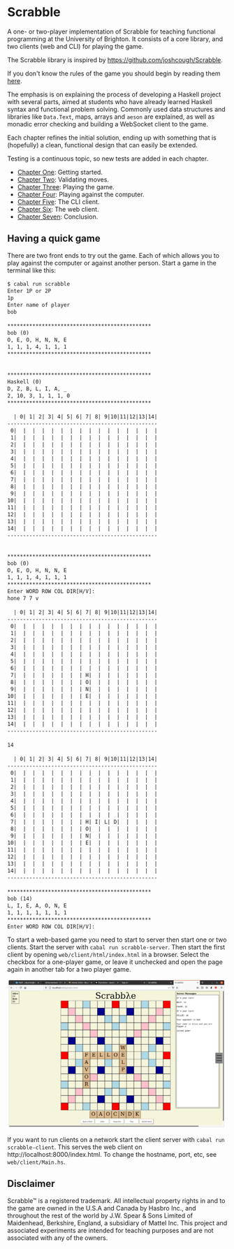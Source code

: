 
# Scrabble

A one- or two-player implementation of Scrabble for teaching functional programming at the 
University of Brighton. It consists of a core library, and two clients (web and CLI) for playing
the game.

The Scrabble library is inspired by https://github.com/joshcough/Scrabble.

If you don't know the rules of the game you should begin by reading
them
[here](https://www.theukrules.co.uk/rules/children/games/scrabble.html). 

The emphasis is on explaining the process of developing a Haskell
project with several parts, aimed at students who have already learned
Haskell syntax and functional problem solving. Commonly used data
structures and libraries like `Data.Text`, maps, arrays and `aeson`
are explained, as well as monadic error checking and building a
WebSocket client to the game.

Each chapter refines the initial solution, ending up with something
that is (hopefully) a clean, functional design that can easily be
extended.

Testing is a continuous topic, so new tests are added in each chapter.

+ [Chapter One](chapters/Chapter1.md): Getting started.
+ [Chapter Two](chapters/Chapter2.md): Validating moves.
+ [Chapter Three](chapters/Chapter3.md): Playing the game.
+ [Chapter Four](chapters/Chapter4.md): Playing against the computer.
+ [Chapter Five](chapters/Chapter5.md): The CLI client.
+ [Chapter Six](chapters/Chapter6.md): The web client.
+ [Chapter Seven](chapters/Chapter7.md): Conclusion.

## Having a quick game

There are two front ends to try out the game. Each of which allows you
to play against the computer or against another person. Start a game
in the terminal like this:

```
$ cabal run scrabble
Enter 1P or 2P
1p
Enter name of player
bob

**********************************************
bob (0)
O, E, O, H, N, N, E
1, 1, 1, 4, 1, 1, 1
**********************************************


**********************************************
Haskell (0)
D, Z, B, L, I, A, _
2, 10, 3, 1, 1, 1, 0
**********************************************

  | 0| 1| 2| 3| 4| 5| 6| 7| 8| 9|10|11|12|13|14|
------------------------------------------------
 0|  |  |  |  |  |  |  |  |  |  |  |  |  |  |  |
 1|  |  |  |  |  |  |  |  |  |  |  |  |  |  |  |
 2|  |  |  |  |  |  |  |  |  |  |  |  |  |  |  |
 3|  |  |  |  |  |  |  |  |  |  |  |  |  |  |  |
 4|  |  |  |  |  |  |  |  |  |  |  |  |  |  |  |
 5|  |  |  |  |  |  |  |  |  |  |  |  |  |  |  |
 6|  |  |  |  |  |  |  |  |  |  |  |  |  |  |  |
 7|  |  |  |  |  |  |  |  |  |  |  |  |  |  |  |
 8|  |  |  |  |  |  |  |  |  |  |  |  |  |  |  |
 9|  |  |  |  |  |  |  |  |  |  |  |  |  |  |  |
10|  |  |  |  |  |  |  |  |  |  |  |  |  |  |  |
11|  |  |  |  |  |  |  |  |  |  |  |  |  |  |  |
12|  |  |  |  |  |  |  |  |  |  |  |  |  |  |  |
13|  |  |  |  |  |  |  |  |  |  |  |  |  |  |  |
14|  |  |  |  |  |  |  |  |  |  |  |  |  |  |  |
------------------------------------------------


**********************************************
bob (0)
O, E, O, H, N, N, E
1, 1, 1, 4, 1, 1, 1
**********************************************
Enter WORD ROW COL DIR[H/V]:
hone 7 7 v

  | 0| 1| 2| 3| 4| 5| 6| 7| 8| 9|10|11|12|13|14|
------------------------------------------------
 0|  |  |  |  |  |  |  |  |  |  |  |  |  |  |  |
 1|  |  |  |  |  |  |  |  |  |  |  |  |  |  |  |
 2|  |  |  |  |  |  |  |  |  |  |  |  |  |  |  |
 3|  |  |  |  |  |  |  |  |  |  |  |  |  |  |  |
 4|  |  |  |  |  |  |  |  |  |  |  |  |  |  |  |
 5|  |  |  |  |  |  |  |  |  |  |  |  |  |  |  |
 6|  |  |  |  |  |  |  |  |  |  |  |  |  |  |  |
 7|  |  |  |  |  |  |  | H|  |  |  |  |  |  |  |
 8|  |  |  |  |  |  |  | O|  |  |  |  |  |  |  |
 9|  |  |  |  |  |  |  | N|  |  |  |  |  |  |  |
10|  |  |  |  |  |  |  | E|  |  |  |  |  |  |  |
11|  |  |  |  |  |  |  |  |  |  |  |  |  |  |  |
12|  |  |  |  |  |  |  |  |  |  |  |  |  |  |  |
13|  |  |  |  |  |  |  |  |  |  |  |  |  |  |  |
14|  |  |  |  |  |  |  |  |  |  |  |  |  |  |  |
------------------------------------------------

14

  | 0| 1| 2| 3| 4| 5| 6| 7| 8| 9|10|11|12|13|14|
------------------------------------------------
 0|  |  |  |  |  |  |  |  |  |  |  |  |  |  |  |
 1|  |  |  |  |  |  |  |  |  |  |  |  |  |  |  |
 2|  |  |  |  |  |  |  |  |  |  |  |  |  |  |  |
 3|  |  |  |  |  |  |  |  |  |  |  |  |  |  |  |
 4|  |  |  |  |  |  |  |  |  |  |  |  |  |  |  |
 5|  |  |  |  |  |  |  |  |  |  |  |  |  |  |  |
 6|  |  |  |  |  |  |  |  |  |  |  |  |  |  |  |
 7|  |  |  |  |  |  |  | H| I| L| D|  |  |  |  |
 8|  |  |  |  |  |  |  | O|  |  |  |  |  |  |  |
 9|  |  |  |  |  |  |  | N|  |  |  |  |  |  |  |
10|  |  |  |  |  |  |  | E|  |  |  |  |  |  |  |
11|  |  |  |  |  |  |  |  |  |  |  |  |  |  |  |
12|  |  |  |  |  |  |  |  |  |  |  |  |  |  |  |
13|  |  |  |  |  |  |  |  |  |  |  |  |  |  |  |
14|  |  |  |  |  |  |  |  |  |  |  |  |  |  |  |
------------------------------------------------

**********************************************
bob (14)
L, I, E, A, O, N, E
1, 1, 1, 1, 1, 1, 1
**********************************************
Enter WORD ROW COL DIR[H/V]:
```

To start a web-based game you need to start to server then start one
or two clients. Start the server with `cabal run
scrabble-server`. Then start the first client by opening
`web/client/html/index.html` in a browser. Select the checkbox for a one-player
game, or leave it unchecked and open the page again in another 
tab for a two player game.

<img src="/images/webgame.png" alt="Playing Scrabble on the web" width="500px" />

If you want to run clients on a network start the client server with
`cabal run scrabble-client`. This serves the web client on 
http://localhost:8000/index.html. To change the hostname, port, etc, see
`web/client/Main.hs`.


## Disclaimer

Scrabble&trade; is a registered trademark. All intellectual property
rights in and to the game are owned in the U.S.A and Canada by Hasbro
Inc., and throughout the rest of the world by J.W. Spear & Sons
Limited of Maidenhead, Berkshire, England, a subsidiary of Mattel
Inc. This project and associated experiments are intended for teaching purposes
and are not associated with any of the owners.

